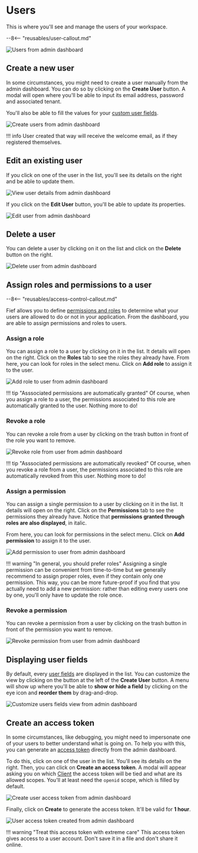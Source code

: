 # Users

This is where you'll see and manage the users of your workspace.

--8<-- "reusables/user-callout.md"

![Users from admin dashboard](/assets/images/admin-users.png)

## Create a new user

In some circumstances, you might need to create a user manually from the admin dashboard. You can do so by clicking on the **Create User** button. A modal will open where you'll be able to input its email address, password and associated tenant.

You'll also be able to fill the values for your [custom user fields](./user-fields.md).

![Create users from admin dashboard](/assets/images/admin-users-create.png)

!!! info
    User created that way will receive the welcome email, as if they registered themselves.

## Edit an existing user

If you click on one of the user in the list, you'll see its details on the right and be able to update them.

![View user details from admin dashboard](/assets/images/admin-users-view.png)

If you click on the **Edit User** button, you'll be able to update its properties.

![Edit user from admin dashboard](/assets/images/admin-users-edit.png)

## Delete a user

You can delete a user by clicking on it on the list and click on the **Delete** button on the right.

![Delete user from admin dashboard](/assets/images/admin-users-delete.png)

## Assign roles and permissions to a user

--8<-- "reusables/access-control-callout.md"

Fief allows you to define [permissions and roles](./access-control.md) to determine what your users are allowed to do or not in your application. From the dashboard, you are able to assign permissions and roles to users.

### Assign a role

You can assign a role to a user by clicking on it in the list. It details will open on the right. Click on the **Roles** tab to see the roles they already have. From here, you can look for roles in the select menu. Click on **Add role** to assign it to the user.

![Add role to user from admin dashboard](/assets/images/admin-users-add-role.png)

!!! tip "Asssociated permissions are automatically granted"
    Of course, when you assign a role to a user, the permissions associated to this role are automatically granted to the user. Nothing more to do!

### Revoke a role

You can revoke a role from a user by clicking on the trash button in front of the role you want to remove.

![Revoke role from user from admin dashboard](/assets/images/admin-users-delete-role.png)

!!! tip "Asssociated permissions are automatically revoked"
    Of course, when you revoke a role from a user, the permissions associated to this role are automatically revoked from this user. Nothing more to do!

### Assign a permission

You can assign a single permission to a user by clicking on it in the list. It details will open on the right. Click on the **Permissions** tab to see the permissions they already have. Notice that **permissions granted through roles are also displayed**, in italic.

From here, you can look for permissions in the select menu. Click on **Add permission** to assign it to the user.

![Add permission to user from admin dashboard](/assets/images/admin-users-add-permission.png)

!!! warning "In general, you should prefer roles"
    Assigning a single permission can be convenient from time-to-time but we generally recommend to assign proper roles, even if they contain only one permission. This way, you can be more future-proof if you find that you actually need to add a new permission: rather than editing every users one by one, you'll only have to update the role once.

### Revoke a permission

You can revoke a permission from a user by clicking on the trash button in front of the permission you want to remove.

![Revoke permission from user from admin dashboard](/assets/images/admin-users-delete-permission.png)

## Displaying user fields

By default, every [user fields](./user-fields.md) are displayed in the list. You can customize the view by clicking on the button at the left of the **Create User** button. A menu will show up where you'll be able to **show or hide a field** by clicking on the eye icon and **reorder them** by drag-and-drop.

![Customize users fields view from admin dashboard](/assets/images/admin-users-customize-view.png)

## Create an access token

In some circumstances, like debugging, you might need to impersonate one of your users to better understand what is going on. To help you with this, you can generate an [access token](../getting-started/oauth2.md#access-token-and-id-token) directly from the admin dashboard.

To do this, click on one of the user in the list. You'll see its details on the right. Then, you can click on **Create an access token**. A modal will appear asking you on which [Client](./clients.md) the access token will be tied and what are its allowed scopes. You'll at least need the `openid` scope, which is filled by default.

![Create user access token from admin dashboard](/assets/images/admin-users-create-access-token.png)

Finally, click on **Create** to generate the access token. It'll be valid for **1 hour**.

![User access token created from admin dashboard](/assets/images/admin-users-access-token-created.png)

!!! warning "Treat this access token with extreme care"
    This access token gives access to a user account. Don't save it in a file and don't share it online.
